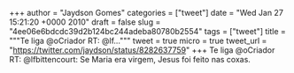 
+++
author = "Jaydson Gomes"
categories = ["tweet"]
date = "Wed Jan 27 15:21:20 +0000 2010"
draft = false
slug = "4ee06e6bdcdc39d2b124bc244adeba80780b2554"
tags = ["tweet"]
title = """Te liga @oCriador RT: @lf..."""
tweet = true
micro = true
tweet_url = "https://twitter.com/jaydson/status/8282637759"
+++
Te liga @oCriador RT: @lfbittencourt: Se Maria era virgem, Jesus foi feito nas coxas.
